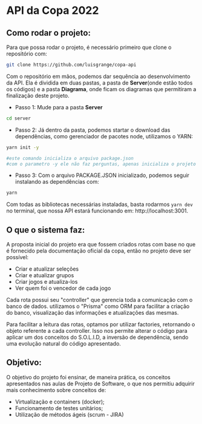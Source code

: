 # API da Copa 2022

## Como rodar o projeto:
Para que possa rodar o projeto, é necessário primeiro que clone o repositório com:
```bash
git clone https://github.com/luisgrange/copa-api
```

Com o repositório em mãos, podemos dar sequência ao desenvolvimento da API. Ela é dividida em duas pastas, a pasta de <strong>Server</strong>(onde estão todos os códigos) e a pasta <strong>Diagrama</strong>, onde ficam os diagramas que permitiram a finalização deste projeto.

- Passo 1: Mude para a pasta <strong>Server</strong>
```bash
cd server
```

- Passo 2: Já dentro da pasta, podemos startar o download das dependências, como gerenciador de pacotes node, utilizamos o <span style="color: light-blue">YARN</span>:
```bash
yarn init -y

#este comando inicializa o arquivo package.json
#com o parametro -y ele não faz perguntas, apenas inicializa o projeto
```

- Passo 3: Com o arquivo PACKAGE.JSON inicializado, podemos seguir instalando as dependências com:
```bash
yarn 
```

Com todas as bibliotecas necessárias instaladas, basta rodarmos ```yarn dev``` no terminal, que nossa API estará funcionando em: http://localhost:3001.

## O que o sistema faz:
A proposta inicial do projeto era que fossem criados rotas com base no que é fornecido pela documentação oficial da copa, então no projeto deve ser possível:

- Criar e atualizar seleções
- Criar e atualizar grupos
- Criar jogos e atualiza-los
- Ver quem foi o vencedor de cada jogo

Cada rota possui seu "controller" que gerencia toda a comunicação com o banco de dados. utilizamos o "Prisma" como ORM para facilitar a criação do banco, visualização das informações e atualizações das mesmas.

Para facilitar a leitura das rotas, optamos por utilizar factories, retornando o objeto referente a cada controller. Isso nos permite alterar o código para aplicar um dos conceitos do S.O.L.I.D, a inversão de dependência, sendo uma evolução natural do código apresentado.

## Objetivo:

O objetivo do projeto foi ensinar, de maneira prática, os conceitos apresentados nas aulas de Projeto de Software, o que nos permitiu adquirir mais conhecimento sobre conceitos de:

- Virtualização e containers (docker);
- Funcionamento de testes unitários;
- Utilização de métodos ágeis (scrum - JIRA)